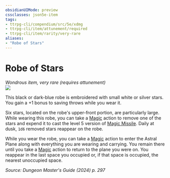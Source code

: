 ```yaml
---
obsidianUIMode: preview
cssclasses: json5e-item
tags:
- ttrpg-cli/compendium/src/5e/xdmg
- ttrpg-cli/item/attunement/required
- ttrpg-cli/item/rarity/very-rare
aliases: 
- "Robe of Stars"
---
```

# Robe of Stars
*Wondrous item, very rare (requires attunement)*  
![](2-Mechanics/CLI/items/img/robe-of-stars.webp#right)


This black or dark-blue robe is embroidered with small white or silver stars. You gain a +1 bonus to saving throws while you wear it.

Six stars, located on the robe's upper-front portion, are particularly large. While wearing this robe, you can take a [Magic](2-Mechanics/CLI/rules/actions.md#Magic) action to remove one of the stars and expend it to cast the level 5 version of [Magic Missile](2-Mechanics/CLI/spells/magic-missile-xphb.md). Daily at dusk, `1d6` removed stars reappear on the robe.

While you wear the robe, you can take a [Magic](2-Mechanics/CLI/rules/actions.md#Magic) action to enter the Astral Plane along with everything you are wearing and carrying. You remain there until you take a [Magic](2-Mechanics/CLI/rules/actions.md#Magic) action to return to the plane you were on. You reappear in the last space you occupied or, if that space is occupied, the nearest unoccupied space.

*Source: Dungeon Master's Guide (2024) p. 297*